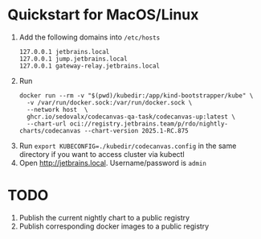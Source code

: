# Quickstart for MacOS/Linux
1. Add the following domains into `/etc/hosts`
    ```
    127.0.0.1 jetbrains.local
    127.0.0.1 jump.jetbrains.local
    127.0.0.1 gateway-relay.jetbrains.local
    ```
2. Run
    ```
    docker run --rm -v "$(pwd)/kubedir:/app/kind-bootstrapper/kube" \
      -v /var/run/docker.sock:/var/run/docker.sock \
      --network host  \
      ghcr.io/sedovalx/codecanvas-qa-task/codecanvas-up:latest \
      --chart-url oci://registry.jetbrains.team/p/rdo/nightly-charts/codecanvas --chart-version 2025.1-RC.875
    ```
3. Run `export KUBECONFIG=./kubedir/codecanvas.config` in the same directory if you want to access cluster via kubectl
4. Open http://jetbrains.local. Username/password is `admin`

# TODO
1. Publish the current nightly chart to a public registry
2. Publish corresponding docker images to a public registry
